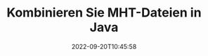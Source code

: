 ---
############################# Static ############################
layout: "auto-gen-merger"
date: 2022-09-20T10:45:58
draft: false
otherformats: mhtml odp ods odt one otp ott pdf pps ppsx ppt pptx rtf tex vdx vsdm

############################# Head ############################
head_title: "Kombinieren Sie MHT-Dateien über die Java & J2SE Documents Merger API"
head_description: "Kombinieren Sie mehrere MHT-Dateien in Java mithilfe der Dokumentenzusammenführungs-API mit allen Daten, Stilen und Formatierungen als Quelldokumente."

############################# Header ############################
title: "Kombinieren Sie MHT-Dateien in Java"
description: "Kombinieren Sie MHT mit ein paar Zeilen Java-Code."
bg_image: "https://cms.admin.containerize.com/templates/aspose/App_Themes/V3/images/bg/header1.png"
bg_overlay: false
button:
    enable: true
    icon: "fas fa-arrow-down"
    label: "Download kostenlose Testversion"
    link: "https://downloads.groupdocs.com/merger/java"

############################# SubMenu ############################
submenu:
    enable: true

    left:
        img_alt: "GroupDocs.Merger for Java"
        image: "https://cms.admin.containerize.com/templates/groupdocs/images/product-logos/90x90-noborder/groupdocs-merger-java.png"
        product: "GroupDocs.Merger"
        platform: "Java"

    middle:
        button:

            # button loop
            - link: "https://apireference.groupdocs.com/merger/java"
              text: "API-Referenz"

            # button loop
            - link: "https://github.com/groupdocs-merger"
              text: "Codebeispiele"

            # button loop
            - link: "https://products.groupdocs.app/merger/family"
              text: "Live-Demos"

            # button loop
            - link: "https://purchase.groupdocs.com/pricing/merger/java"
              text: "Preisgestaltung"

    right:
        link_download: "https://downloads.groupdocs.com/merger"
        link_learn: "https://docs.groupdocs.com/merger/java"
        link_buy: "https://purchase.groupdocs.com"

############################# About ############################
about:
    enable: true
    title: "Über die GroupDocs.Merger for Java-API"
    content: |
        [GroupDocs.Merger for Java](/de/merger/java/) bietet eine bequeme Lösung zum Kombinieren mehrerer PDF-, Microsoft Office- (Word, Excel, PowerPoint, OneNote), OpenDocument-, HTML-, Bilder- und viele andere Dokumente in einer einzigen Datei innerhalb von Java-Anwendungen. GroupDocs.Merger erspart Ihnen viel Aufwand, da Sie MHT-Dokumente kombinieren dürfen - es ist nicht erforderlich, Software, Desktop-Anwendungen oder Plugins von Drittanbietern zu installieren. Jetzt ist es unnötig, Ihre Zeit zu verschwenden und Dateien manuell zu kombinieren! Die Mission von GroupDocs ist es, die beste Qualität bereitzustellen und die Workflows zur Dokumentenverarbeitung zu vereinfachen.
        
        GroupDocs.Merger API ist die richtige Wahl für Unternehmenslösungen, die Funktionen zum Kombinieren von Dateien benötigen. Diese APIs werden auf allen wichtigen Betriebssystemen und Plattformen einschließlich J2SE 7.0 (1.7), J2SE 8.0 (1.8), Java 10 gut unterstützt.

############################# Steps ############################
steps:
    enable: true
    title_left: "Kombinieren Sie mehrere MHT-Dateien in Java"
    content_left: |
        [GroupDocs.Merger for Java](/de/merger/java/) macht es Java-Entwicklern leicht, mehrere MHT-Dateien zu kombinieren, indem sie einige einfache Schritte implementieren.
        
        * Erstellen Sie eine Instanz von **Merger** und übergeben Sie den Pfad des Quelldokuments als Konstruktorparameter.
        * Rufen Sie **Join** der **Merger**-Klasse auf und übergeben Sie den zweiten Quelldokumentpfad.
        * Rufen Sie **Save** der Klasse **Merger** auf, um das zusammengeführte Dokument zu speichern.

    title_right: "System Anforderungen"
    content_right: |
        GroupDocs.Merger for Java-APIs werden auf allen wichtigen Plattformen und Betriebssystemen unterstützt. Bevor Sie den folgenden Code ausführen, stellen Sie bitte sicher, dass die folgenden Voraussetzungen auf Ihrem System installiert sind.

        * Betriebssysteme: Microsoft Windows, Linux, MacOS
        * Entwicklungsumgebungen: NetBeans, IntelliJ IDEA, Eclipse
        * Rahmen: J2SE 7.0 (1.7), J2SE 8.0 (1.8), Java 10
        * Laden Sie die neueste Version von GroupDocs.Merger for Java von [Maven](https://repository.groupdocs.com/webapp/#/artifacts/browse/tree/General/repo/com/groupdocs/groupdocs-merger) herunter
         
    code: |
     {{% merger/additional-styles %}}
     {{< merger/code-merger title="So kombinieren Sie MHT-Dateien mit Java-Beispielcode">}}

        ```java    
        // Kombinieren Sie MHT-Dateien mit GroupDocs.Merger for Java API
        // Merger mit Eingabedokument MHT instanziieren
        Merger merger = new Merger("input_1.mht");

        // Rufen Sie die Join-Methode der Merger-Klasseninstanz auf und übergeben Sie den zweiten Quelldokumentpfad
        merger.join("input_2.mht");
    
        // Rufen Sie die save-Methode der Merger-Klasseninstanz auf, um das zusammengeführte Dokument zu speichern
        merger.save("merged-file.mht"); 
        ```
     {{< /merger/code-merger >}}

############################# Demos ############################
demos:
    enable: true
    title: "Live-Demos - Online-App zum Kombinieren von Dokumenten"
    content: |
       Kombinieren Sie jetzt mehr als eine MHT-Datei, indem Sie die Website [GroupDocs.Merger Live Demos](https://products.groupdocs.app/merger/family) besuchen.
       Die Live-Demo hat die folgenden Vorteile.
        
############################# About Formats ############################
about_formats:
    enable: true

############################# More Formats ############################
more_formats:
    enable: true
    title: "Zusammenführen anderer Dokumentformate"
    content: |
        Java dokumentiert Fusions-API für Dateiformate und Bilder. Kombinieren Sie einige der gängigen Dokumentformate wie unten angegeben.

############################# Back to top ###############################
back_to_top:
    enable: true
---